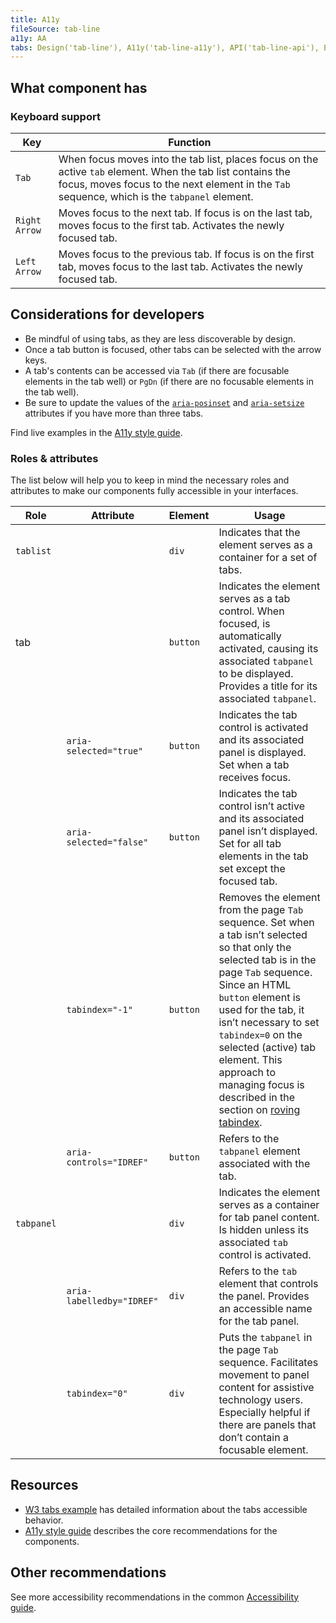 ```yaml
---
title: A11y
fileSource: tab-line
a11y: AA
tabs: Design('tab-line'), A11y('tab-line-a11y'), API('tab-line-api'), Example('tab-line-code'), Changelog('tab-line-changelog')
---
```


## What component has

### Keyboard support

| Key           | Function                                                                                                                                                                                                    |
| ------------- | ----------------------------------------------------------------------------------------------------------------------------------------------------------------------------------------------------------- |
| `Tab`         | When focus moves into the tab list, places focus on the active `tab` element. When the tab list contains the focus, moves focus to the next element in the `Tab` sequence, which is the `tabpanel` element. |
| `Right Arrow` | Moves focus to the next tab. If focus is on the last tab, moves focus to the first tab. Activates the newly focused tab.                                                                                    |
| `Left Arrow`  | Moves focus to the previous tab. If focus is on the first tab, moves focus to the last tab. Activates the newly focused tab.                                                                                |

## Considerations for developers

- Be mindful of using tabs, as they are less discoverable by design.
- Once a tab button is focused, other tabs can be selected with the arrow keys.
- A tab's contents can be accessed via `Tab` (if there are focusable elements in the tab well) or `PgDn` (if there are no focusable elements in the tab well).
- Be sure to update the values of the [`aria-posinset`](https://developer.mozilla.org/en-US/docs/Web/Accessibility/ARIA/Attributes/aria-posinset) and [`aria-setsize`](https://developer.mozilla.org/en-US/docs/Web/Accessibility/ARIA/Attributes/aria-setsize) attributes if you have more than three tabs.

Find live examples in the [A11y style guide](https://a11y-style-guide.com/style-guide/section-structure.html#kssref-structure-tabs).

### Roles & attributes

The list below will help you to keep in mind the necessary roles and attributes to make our components fully accessible in your interfaces.

| Role     | Attribute                 | Element  | Usage                                                                                                                                                                                                                                                                                                                                                                                                                                |
| -------- | ------------------------- | -------- | ------------------------------------------------------------------------------------------------------------------------------------------------------------------------------------------------------------------------------------------------------------------------------------------------------------------------------------------------------------------------------------------------------------------------------------ |
| `tablist`  |                           | `div`    | Indicates that the element serves as a container for a set of tabs.                                                                                                                                                                                                                                                                                                                                                                  |
| tab      |                           | `button` | Indicates the element serves as a tab control. When focused, is automatically activated, causing its associated `tabpanel` to be displayed. Provides a title for its associated `tabpanel`.                                                                                                                                                                                                                                          |
|          | `aria-selected="true"`    | `button` | Indicates the tab control is activated and its associated panel is displayed. Set when a tab receives focus.                                                                                                                                                                                                                                                                                                                         |
|          | `aria-selected="false"`   | `button` | Indicates the tab control isn’t active and its associated panel isn’t displayed. Set for all tab elements in the tab set except the focused tab.                                                                                                                                                                                                                                                                                   |
|          | `tabindex="-1"`           | `button` | Removes the element from the page `Tab` sequence. Set when a tab isn’t selected so that only the selected tab is in the page `Tab` sequence. Since an HTML `button` element is used for the tab, it isn’t necessary to set `tabindex=0` on the selected (active) tab element. This approach to managing focus is described in the section on [roving tabindex](https://www.w3.org/TR/wai-aria-practices-1.1/#kbd_roving_tabindex). |
|          | `aria-controls="IDREF"`   | `button` | Refers to the `tabpanel` element associated with the tab.                                                                                                                                                                                                                                                                                                                                                                            |
| `tabpanel` |                           | `div`    | Indicates the element serves as a container for tab panel content. Is hidden unless its associated `tab` control is activated.                                                                                                                                                                                                                                                                                                       |
|          | `aria-labelledby="IDREF"` | `div`    | Refers to the `tab` element that controls the panel. Provides an accessible name for the tab panel.                                                                                                                                                                                                                                                                                                                                  |
|          | `tabindex="0"`            | `div`    | Puts the `tabpanel` in the page `Tab` sequence. Facilitates movement to panel content for assistive technology users. Especially helpful if there are panels that don’t contain a focusable element.                                                                                                                                                                                                                                  |

## Resources

- [W3 tabs example](https://www.w3.org/TR/wai-aria-practices-1.1/examples/tabs/tabs-1/tabs.html) has detailed information about the tabs accessible behavior.
- [A11y style guide](https://a11y-style-guide.com/style-guide/section-structure.html#kssref-structure-tabs) describes the core recommendations for the components.

## Other recommendations

See more accessibility recommendations in the common [Accessibility guide](/core-principles/a11y/a11y).
